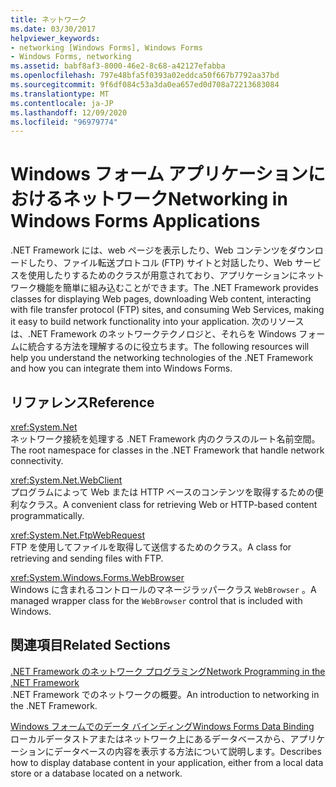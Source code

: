 ```yaml
---
title: ネットワーク
ms.date: 03/30/2017
helpviewer_keywords:
- networking [Windows Forms], Windows Forms
- Windows Forms, networking
ms.assetid: babf8af3-8000-46e2-8c68-a42127efabba
ms.openlocfilehash: 797e48bfa5f0393a02eddca50f667b7792aa37bd
ms.sourcegitcommit: 9f6df084c53a3da0ea657ed0d708a72213683084
ms.translationtype: MT
ms.contentlocale: ja-JP
ms.lasthandoff: 12/09/2020
ms.locfileid: "96979774"
---
```

# <a name="networking-in-windows-forms-applications"></a><span data-ttu-id="9d2b8-102">Windows フォーム アプリケーションにおけるネットワーク</span><span class="sxs-lookup"><span data-stu-id="9d2b8-102">Networking in Windows Forms Applications</span></span>

<span data-ttu-id="9d2b8-103">.NET Framework には、web ページを表示したり、Web コンテンツをダウンロードしたり、ファイル転送プロトコル (FTP) サイトと対話したり、Web サービスを使用したりするためのクラスが用意されており、アプリケーションにネットワーク機能を簡単に組み込むことができます。</span><span class="sxs-lookup"><span data-stu-id="9d2b8-103">The .NET Framework provides classes for displaying Web pages, downloading Web content, interacting with file transfer protocol (FTP) sites, and consuming Web Services, making it easy to build network functionality into your application.</span></span> <span data-ttu-id="9d2b8-104">次のリソースは、.NET Framework のネットワークテクノロジと、それらを Windows フォームに統合する方法を理解するのに役立ちます。</span><span class="sxs-lookup"><span data-stu-id="9d2b8-104">The following resources will help you understand the networking technologies of the .NET Framework and how you can integrate them into Windows Forms.</span></span>  
  
## <a name="reference"></a><span data-ttu-id="9d2b8-105">リファレンス</span><span class="sxs-lookup"><span data-stu-id="9d2b8-105">Reference</span></span>  

 <xref:System.Net>  
 <span data-ttu-id="9d2b8-106">ネットワーク接続を処理する .NET Framework 内のクラスのルート名前空間。</span><span class="sxs-lookup"><span data-stu-id="9d2b8-106">The root namespace for classes in the .NET Framework that handle network connectivity.</span></span>  
  
 <xref:System.Net.WebClient>  
 <span data-ttu-id="9d2b8-107">プログラムによって Web または HTTP ベースのコンテンツを取得するための便利なクラス。</span><span class="sxs-lookup"><span data-stu-id="9d2b8-107">A convenient class for retrieving Web or HTTP-based content programmatically.</span></span>  
  
 <xref:System.Net.FtpWebRequest>  
 <span data-ttu-id="9d2b8-108">FTP を使用してファイルを取得して送信するためのクラス。</span><span class="sxs-lookup"><span data-stu-id="9d2b8-108">A class for retrieving and sending files with FTP.</span></span>  
  
 <xref:System.Windows.Forms.WebBrowser>  
 <span data-ttu-id="9d2b8-109">Windows に含まれるコントロールのマネージラッパークラス `WebBrowser` 。</span><span class="sxs-lookup"><span data-stu-id="9d2b8-109">A managed wrapper class for the `WebBrowser` control that is included with Windows.</span></span>  
  
## <a name="related-sections"></a><span data-ttu-id="9d2b8-110">関連項目</span><span class="sxs-lookup"><span data-stu-id="9d2b8-110">Related Sections</span></span>  

 [<span data-ttu-id="9d2b8-111">.NET Framework のネットワーク プログラミング</span><span class="sxs-lookup"><span data-stu-id="9d2b8-111">Network Programming in the .NET Framework</span></span>](/dotnet/framework/network-programming/index)  
 <span data-ttu-id="9d2b8-112">.NET Framework でのネットワークの概要。</span><span class="sxs-lookup"><span data-stu-id="9d2b8-112">An introduction to networking in the .NET Framework.</span></span>  
  
 [<span data-ttu-id="9d2b8-113">Windows フォームでのデータ バインディング</span><span class="sxs-lookup"><span data-stu-id="9d2b8-113">Windows Forms Data Binding</span></span>](../windows-forms-data-binding.md)  
 <span data-ttu-id="9d2b8-114">ローカルデータストアまたはネットワーク上にあるデータベースから、アプリケーションにデータベースの内容を表示する方法について説明します。</span><span class="sxs-lookup"><span data-stu-id="9d2b8-114">Describes how to display database content in your application, either from a local data store or a database located on a network.</span></span>
